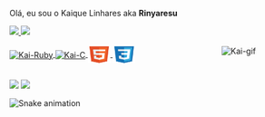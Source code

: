 Olá, eu sou o Kaique Linhares aka <strong>Rinyaresu</strong>

 <div>
  <a href="https://github.com/rafaballerini">
  <img height="180em" src="https://github-readme-stats.vercel.app/api?username=rinyaresu&show_icons=true&theme=dark&include_all_commits=true&count_private=true"/>
  <img height="180em" src="https://github-readme-stats.vercel.app/api/top-langs/?username=rinyaresu&layout=compact&langs_count=7&theme=dark"/>
</div>
  
<div style="display: inline_block"><br>
  <img align="center" alt="Kai-Ruby"  src="https://img.shields.io/badge/Ruby-CC342D?style=for-the-badge&logo=ruby&logoColor=white">
  <img align="center" alt="Kai-C"  src="https://img.shields.io/badge/C-00599C?style=for-the-badge&logo=c&logoColor=white">
  <img align="center" alt="Kai-HTML" height="30" width="40" src="https://raw.githubusercontent.com/devicons/devicon/master/icons/html5/html5-original.svg">
  <img align="center" alt="Kai-CSS" height="30" width="40" src="https://raw.githubusercontent.com/devicons/devicon/master/icons/css3/css3-original.svg">
  <img align="right" alt="Kai-gif" height="130" width="130" src="https://cdn.discordapp.com/attachments/617877152221757534/882333123449327646/Webp.net-gifmaker.gif">
</div>
  
##
<div> 
  <a href="https://www.instagram.com/kaique_sousa15/" target="_blank"><img src="https://img.shields.io/badge/-Instagram-%23E4405F?style=for-the-badge&logo=instagram&logoColor=white" target="_blank"></a>
  <a href="https://www.linkedin.com/in/kaique-linhares-25a840208/" target="_blank"><img src="https://img.shields.io/badge/-LinkedIn-%230077B5?style=for-the-badge&logo=linkedin&logoColor=white" target="_blank"></a> 

 
![Snake animation](https://github.com/rinyaresu/rinyaresu/blob/output/github-contribution-grid-snake.svg)
  
</div>
  
